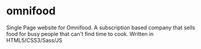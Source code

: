 # omnifood

Single Page website for Omnifood. A subscription based company that sells food for busy people that can't find time to cook. Written in HTML5/CSS3/Sass/JS
